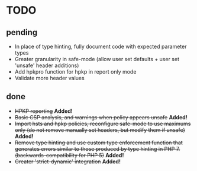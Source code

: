 # TODO
## pending
* In place of type hinting, fully document code with expected parameter types
* Greater granularity in safe-mode (allow user set defaults + user set 'unsafe' header additions)
* Add hpkpro function for hpkp in report only mode
* Validate more header values

## done
* ~~HPKP reporting~~ **Added!**
* ~~Basic CSP analysis, and warnings when policy appears unsafe~~ **Added!**
* ~~Import hsts and hpkp policies, reconfigure safe-mode to use maximums only (do not remove manually set headers, but modify them if unsafe)~~ **Added!**
* ~~Remove type hinting and use custom type enforcement function that generates errors similar to those produced by type hinting in PHP 7. (backwards-compatibility for PHP 5)~~ **Added!**
* ~~Greater 'strict-dynamic' integration~~ **Added!**
